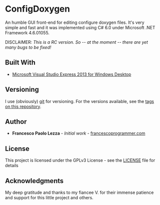 # ConfigDoxygen

An humble GUI front-end for editing configure doxygen files. It's very simple and fast and it was implemented using C# 6.0 under Microsoft .NET Framework 4.6.01055.

DISCLAIMER:
    *This is a RC version. So -- at the moment -- there are yet many bugs to be fixed!* 

## Built With

* [Microsoft Visual Studio Express 2013 for Windows Desktop](https://visualstudio.microsoft.com/vs/older-downloads/)


## Versioning

I use (obviously) [git](https://git-scm.com/) for versioning. For the versions available, see the [tags on this repository](https://git-scm.com/downloads). 

## Author

* **Francesco Paolo Lezza** - *Initial work* - [francescoprogrammer.com](https://francescoprogrammer.com/)


## License

This project is licensed under the GPLv3 License - see the [LICENSE](LICENSE) file for details

## Acknowledgments

My deep gratitude and thanks to my fiancee V. for their immense patience and support for this little project and others.